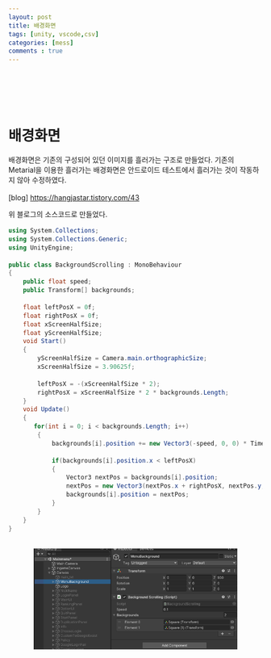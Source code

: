 ```yaml
---
layout: post
title: 배경화면
tags: [unity, vscode,csv]
categories: [mess]
comments : true
---
```

<br>
<br>
<br>
<br>

# 배경화면
배경화면은 기존의 구성되어 있던 이미지를 흘러가는 구조로 만들었다. 기존의 Metarial을 이용한 흘러가는 배경화면은 안드로이드 테스트에서 흘러가는 것이 작동하지 않아 수정하였다.<br>
<br>
[blog]  https://hangjastar.tistory.com/43 <br>

위 블로그의 소스코드로 만들었다. <br>

~~~ cs
using System.Collections;
using System.Collections.Generic;
using UnityEngine;
 
public class BackgroundScrolling : MonoBehaviour
{
    public float speed;
    public Transform[] backgrounds;
 
    float leftPosX = 0f;
    float rightPosX = 0f;
    float xScreenHalfSize;
    float yScreenHalfSize;
    void Start()
    {
        yScreenHalfSize = Camera.main.orthographicSize;
        xScreenHalfSize = 3.90625f;
 
        leftPosX = -(xScreenHalfSize * 2);
        rightPosX = xScreenHalfSize * 2 * backgrounds.Length;
    }
    void Update()
    {
       for(int i = 0; i < backgrounds.Length; i++)
        {
            backgrounds[i].position += new Vector3(-speed, 0, 0) * Time.deltaTime;
 
            if(backgrounds[i].position.x < leftPosX)
            {
                Vector3 nextPos = backgrounds[i].position;
                nextPos = new Vector3(nextPos.x + rightPosX, nextPos.y, nextPos.z);
                backgrounds[i].position = nextPos;
            }
        }
    }
}
~~~
<br>
<center><img src="\assets\img\mess\mess3\3-1.PNG" width="80%" height="80%"></center><br>
